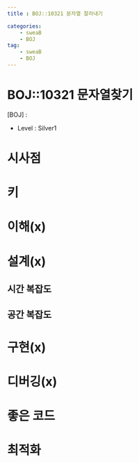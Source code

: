 ```yaml
---
title : BOJ::10321 문자열 잘라내기

categories:
    - sweaB
    - BOJ
tag:
    - sweaB
    - BOJ
---
```

# BOJ::10321 문자열찾기
[BOJ] : <x>
- Level : Silver1

# 시사점

# 키

# 이해(x)

# 설계(x)

## 시간 복잡도

## 공간 복잡도

# 구현(x)

# 디버깅(x)

# 좋은 코드

# 최적화
